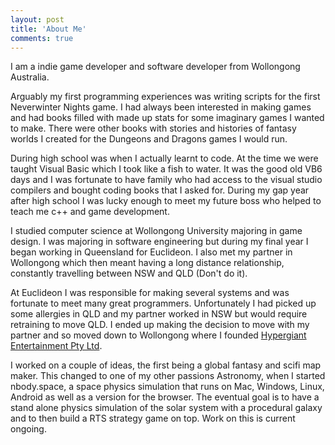 ```yaml
---
layout: post
title: 'About Me'
comments: true
---
```


I am a indie game developer and software developer from Wollongong Australia. 

Arguably my first programming experiences was writing scripts for the first Neverwinter Nights game. I had always been interested in making games and had books filled with made up stats for some imaginary games I wanted to make. There were other books with stories and histories of fantasy worlds I created for the Dungeons and Dragons games I would run.

During high school was when I actually learnt to code. At the time we were taught Visual Basic which I took like a fish to water. It was the good old VB6 days and I was fortunate to have family who had access to the visual studio compilers and bought coding books that I asked for. During my gap year after high school I was lucky enough to meet my future boss who helped to teach me c++ and game development.

I studied computer science at Wollongong University majoring in game design. I was majoring in software engineering but during my final year I began working in Queensland for Euclideon. I also met my partner in Wollongong which then meant having a long distance relationship, constantly travelling between NSW and QLD (Don't do it).

At Euclideon I was responsible for making several systems and was fortunate to meet many great programmers. Unfortunately I had picked up some allergies in QLD and my partner worked in NSW but would require retraining to move QLD. I ended up making the decision to move with my partner and so moved down to Wollongong where I founded [Hypergiant Entertainment Pty Ltd](http://www.hypergiantentertainment.com.au).

I worked on a couple of ideas, the first being a global fantasy and scifi map maker. This changed to one of my other passions Astronomy, when I started nbody.space, a space physics simulation that runs on Mac, Windows, Linux, Android as well as a version for the browser. The eventual goal is to have a stand alone physics simulation of the solar system with a procedural galaxy and to then build a RTS strategy game on top. Work on this is current ongoing.

